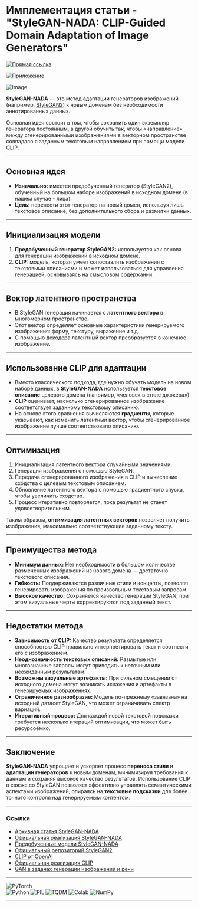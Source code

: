# Имплементация статьи - "StyleGAN-NADA: CLIP-Guided Domain Adaptation of Image Generators"

[![Прямая ссылка](https://img.shields.io/badge/Colab-Notebook%20in%20Colab-blue?logo=google-colab)](https://colab.research.google.com/drive/1eUdDg8grtwCD2Y476LH4fbK8kUqJdqAf?usp=sharing)


[![Приложение](https://img.shields.io/badge/Colab-App%20in%20Colab-orange?logo=google-colab)](https://colab.research.google.com/github/AlexeyK12/Implementation-of-the-article-StyleGAN-NADA/blob/main/app_StyleGAN_NADA_AK_12.ipynb)

![Image](DALL·E-hum-joker.png)

**StyleGAN-NADA** — это метод адаптации генераторов изображений (например, [StyleGAN2](https://github.com/NVlabs/stylegan2)) к новым доменам без необходимости аннотированных данных. 

Основная идея состоит в том, чтобы сохранить один экземпляр генератора постоянным, а другой обучить так, чтобы «направление» между сгенерированными изображениями в векторном пространстве совпадало с заданным текстовым направлением при помощи модели [CLIP](https://github.com/openai/CLIP).

---

## Основная идея

- **Изначально:** имеется предобученный генератор (StyleGAN2), обученный на большом наборе изображений в исходном домене (в нашем случае - лица).
- **Цель:** перенести этот генератор на новый домен, используя лишь текстовое описание, без дополнительного сбора и разметки данных.

---

## Инициализация модели

1. **Предобученный генератор StyleGAN2:** используется как основа для генерации изображений в исходном домене.
2. **CLIP:** модель, которая умеет сопоставлять изображения с текстовыми описаниями и может использоваться для управления генерацией, основываясь на смысловом содержании.

---

## Вектор латентного пространства

- В StyleGAN генерация начинается с **латентного вектора** в многомерном пространстве.
- Этот вектор определяет основные характеристики генерируемого изображения: форму, текстуру, выражение и т.д.
- С помощью декодера латентный вектор преобразуется в конечное изображение.

---

## Использование CLIP для адаптации

- Вместо классического подхода, где нужно обучать модель на новом наборе данных, в **StyleGAN-NADA** используется **текстовое описание** целевого домена (например, «человек в стиле джокера»).
- **CLIP** оценивает, насколько сгенерированное изображение соответствует заданному текстовому описанию.
- На основе этого сравнения вычисляются **градиенты**, которые указывают, как изменить латентный вектор, чтобы сгенерированное изображение лучше соответствовало описанию.

---

## Оптимизация

1. Инициализация латентного вектора случайными значениями.
2. Генерация изображения с помощью StyleGAN.
3. Передача сгенерированного изображения в CLIP и вычисление сходства с целевым текстовым описанием.
4. Обновление латентного вектора с помощью градиентного спуска, чтобы увеличить сходство.
5. Процесс итеративно повторяется, пока результат не станет удовлетворительным.

Таким образом, **оптимизация латентных векторов** позволяет получить изображения, максимально соответствующие заданному тексту.

---

## Преимущества метода

- **Минимум данных:** Нет необходимости в большом количестве размеченных изображений из нового домена — достаточно текстового описания.
- **Гибкость:** Поддерживаются различные стили и концепты, позволяя генерировать изображения по произвольным текстовым запросам.
- **Высокое качество:** Сохраняется качество генерации StyleGAN, при этом визуальные черты корректируются под заданный текст.

---

## Недостатки метода

- **Зависимость от CLIP:** Качество результата определяется способностью CLIP правильно интерпретировать текст и соотнести его с изображением.
- **Неоднозначность текстовых описаний:** Размытые или многозначные запросы могут приводить к неточным или неожиданным результатам.
- **Возможны визуальные артефакты:** При сильном смещении от исходного домена могут возникать искажения и артефакты в генерируемых изображениях.
- **Ограниченное разнообразие:** Модель по-прежнему «завязана» на исходный датасет StyleGAN, что может ограничивать спектр вариаций.
- **Итеративный процесс:** Для каждой новой текстовой подсказки требуется несколько итераций оптимизации, что может быть ресурсоёмко.

---

## Заключение

**StyleGAN-NADA** упрощает и ускоряет процесс **переноса стиля** и **адаптации генераторов** к новым доменам, минимизируя требования к данным и сохраняя высокое качество результатов. Использование CLIP в связке со StyleGAN позволяет эффективно управлять семантическими аспектами изображений, опираясь на **текстовые подсказки** для более точного контроля над генерируемым контентом.

---

### Ссылки

- [Архивная статья StyleGAN-NADA](https://arxiv.org/abs/2108.00946)
- [Официальная реализация StyleGAN-NADA](https://stylegan-nada.github.io/)
- [Предобученные модели StyleGAN-NADA](https://drive.google.com/drive/folders/1Z76nD8pXIL2O5f6xV8VjM4DUCmhbzn0l)
- [Официальный репозиторий StyleGAN2](https://github.com/NVlabs/stylegan2)
- [CLIP от OpenAI](https://github.com/openai/CLIP)
- [Официальная реализация CLIP](https://github.com/orpatashnik/StyleCLIP)
- [GAN в задачах генерации изображений и речи](https://www.hse.ru/data/2024/08/05/2114700171/Аланов_резюме_05.08.2024.pdf)

---

![PyTorch](https://upload.wikimedia.org/wikipedia/commons/9/96/Pytorch_logo.png)  
![Python](https://www.python.org/static/community_logos/python-logo.png)
![PIL](https://pillow.readthedocs.io/en/stable/_static/pillow-logo.png) 
![TQDM](https://github.com/tqdm/tqdm/blob/5faf18bd92ea2517c5e86d206597fcf5086fbbb4/images/logo.gif?raw=true)
![Colab](https://tech.fusic.co.jp/uploads/20180516134847.png)
![NumPy](https://upload.wikimedia.org/wikipedia/commons/3/31/NumPy_logo_2020.svg) 

---
